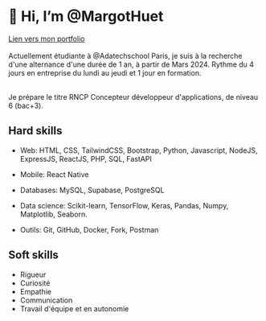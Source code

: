 # 👋 Hi, I’m @MargotHuet
[Lien vers mon portfolio](https://margothuet.github.io/Portfolio/)
<br>
<br>
Actuellement étudiante à @Adatechschool Paris, je suis à la recherche d'une alternance d'une durée de 1 an, à partir de Mars 2024. Rythme du 4 jours en entreprise du lundi au jeudi et 1 jour en formation. 

<br>
Je prépare le titre RNCP Concepteur développeur d'applications, de niveau 6 (bac+3).
<br>

## Hard skills

- Web: HTML, CSS, TailwindCSS, Bootstrap, Python, Javascript, NodeJS, ExpressJS, ReactJS, PHP, SQL, FastAPI

- Mobile: React Native

- Databases: MySQL, Supabase, PostgreSQL

- Data science: Scikit-learn, TensorFlow, Keras, Pandas, Numpy, Matplotlib, Seaborn.

- Outils: Git, GitHub, Docker, Fork, Postman

## Soft skills

- Rigueur
- Curiosité
- Empathie
- Communication 
- Travail d'équipe et en autonomie

<!---
MargotHuet/MargotHuet is a ✨ special ✨ repository because its `README.md` (this file) appears on your GitHub profile.
You can click the Preview link to take a look at your changes.
--->
